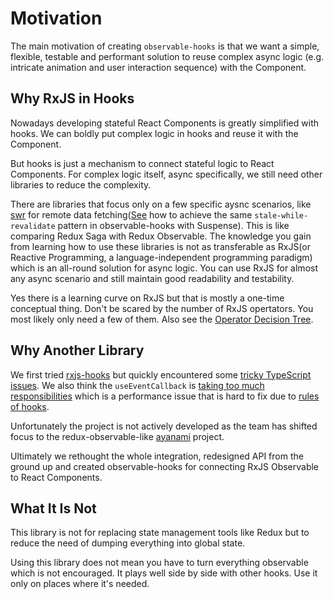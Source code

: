 # Motivation

The main motivation of creating `observable-hooks` is that we want a simple, flexible, testable and performant solution to reuse complex async logic (e.g. intricate animation and user interaction sequence) with the Component.

## Why RxJS in Hooks

Nowadays developing stateful React Components is greatly simplified with hooks. We can boldly put complex logic in hooks and reuse it with the Component.

But hooks is just a mechanism to connect stateful logic to React Components. For complex logic itself, async specifically, we still need other libraries to reduce the complexity.

There are libraries that focus only on a few specific aysnc scenarios, like [swr](https://github.com/zeit/swr) for remote data fetching([See](./render-as-you-fetch-suspense.md#stale-while-revalidate-pattern) how to achieve the same `stale-while-revalidate` pattern in observable-hooks with Suspense). This is like comparing Redux Saga with Redux Observable. The knowledge you gain from learning how to use these libraries is not as transferable as RxJS(or Reactive Programming, a language-independent programming paradigm) which is an all-round solution for async logic. You can use RxJS for almost any async scenario and still maintain good readability and testability.

Yes there is a learning curve on RxJS but that is mostly a one-time conceptual thing. Don't be scared by the number of RxJS opertators. You most likely only need a few of them. Also see the [Operator Decision Tree](https://rxjs-dev.firebaseapp.com/operator-decision-tree).

## Why Another Library

We first tried [rxjs-hooks](https://github.com/LeetCode-OpenSource/rxjs-hooks) but quickly encountered some [tricky TypeScript issues](https://github.com/LeetCode-OpenSource/rxjs-hooks/issues/60). We also think the `useEventCallback` is [taking too much responsibilities](https://github.com/LeetCode-OpenSource/rxjs-hooks/blob/505d71901a9ca7827472d750455d44e5bc3d9f48/src/use-event-callback.ts#L77-L80) which is a performance issue that is hard to fix due to [rules of hooks](https://reactjs.org/docs/hooks-rules.html#only-call-hooks-at-the-top-level).

Unfortunately the project is not actively developed as the team has shifted focus to the redux-observable-like [ayanami](https://github.com/LeetCode-OpenSource/ayanami) project.

Ultimately we rethought the whole integration, redesigned API from the ground up and created observable-hooks for connecting RxJS Observable to React Components.

## What It Is Not

This library is not for replacing state management tools like Redux but to reduce the need of dumping everything into global state.

Using this library does not mean you have to turn everything observable which is not encouraged. It plays well side by side with other hooks. Use it only on places where it's needed.
